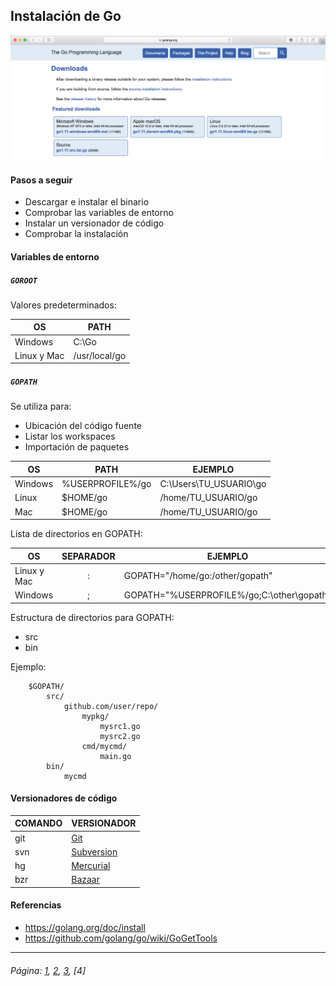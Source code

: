 ## Instalación de Go

![alt text](../resources/imgs/go_dl.png "The_Gopher")

#### Pasos a seguir

- Descargar e instalar el binario
- Comprobar las variables de entorno
- Instalar un versionador de código
- Comprobar la instalación

#### Variables de entorno

##### `GOROOT`
Valores predeterminados:

| OS | PATH |
| ------ | ------ |
| Windows | C:\Go |
| Linux y Mac | /usr/local/go |

##### `GOPATH`

Se utiliza para:
- Ubicación del código fuente
- Listar los workspaces
- Importación de paquetes

| OS | PATH | EJEMPLO |
| ------ | ------ | ------ |
| Windows | %USERPROFILE%/go | C:\Users\TU_USUARIO\go |
| Linux | $HOME/go | /home/TU_USUARIO/go |
| Mac | $HOME/go | /home/TU_USUARIO/go |

 Lista de directorios en GOPATH:

| OS | SEPARADOR | EJEMPLO |
| ------ | :------: | ------ |
| Linux y Mac | : | GOPATH="/home/go:/other/gopath" |
| Windows | ; | GOPATH="%USERPROFILE%/go;C:\other\gopath" |
 
Estructura de directorios para GOPATH:

- src
- bin

Ejemplo:

        $GOPATH/
            src/
                github.com/user/repo/
                    mypkg/
                        mysrc1.go
                        mysrc2.go
                    cmd/mycmd/
                        main.go
            bin/
                mycmd

#### Versionadores de código

| COMANDO | VERSIONADOR |
| ------ | ------ |
| git | [Git](http://git-scm.com/downloads) |
| svn | [Subversion](http://subversion.apache.org/packages.html) |
| hg | [Mercurial](https://www.mercurial-scm.org/downloads) |
| bzr | [Bazaar](http://wiki.bazaar.canonical.com/Download) |

#### Referencias

* https://golang.org/doc/install
* https://github.com/golang/go/wiki/GoGetTools
___

###### Página: [1](./lectura-1.md), [2](./lectura-2.md), [3](./lectura-3.md), [4]
